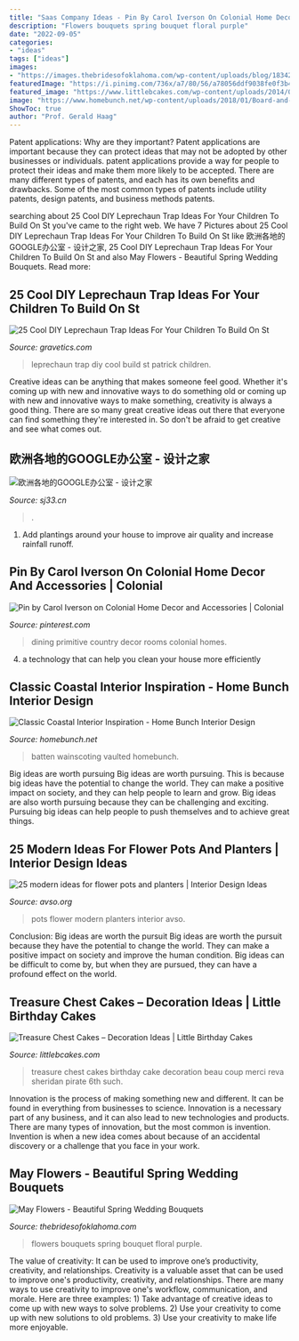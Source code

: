 ```yaml
---
title: "Saas Company Ideas - Pin By Carol Iverson On Colonial Home Decor And Accessories"
description: "Flowers bouquets spring bouquet floral purple"
date: "2022-09-05"
categories:
- "ideas"
tags: ["ideas"]
images:
- "https://images.thebridesofoklahoma.com/wp-content/uploads/blog/18342/2013-6-22-BridesmaidsShoot-5032.jpg"
featuredImage: "https://i.pinimg.com/736x/a7/80/56/a78056ddf9038fe0f3b4033dd1919904.jpg"
featured_image: "https://www.littlebcakes.com/wp-content/uploads/2014/01/Images-of-Treasure-Chest-Cakes.jpg"
image: "https://www.homebunch.net/wp-content/uploads/2018/01/Board-and-batten-Wainscoting-Bedroom-Board-and-batten-Wainscoting-Board-and-batten-Wainscoting-Boardandbatten-Wainscoting.jpg"
ShowToc: true
author: "Prof. Gerald Haag"
---
```



Patent applications: Why are they important?
Patent applications are important because they can protect ideas that may not be adopted by other businesses or individuals. patent applications provide a way for people to protect their ideas and make them more likely to be accepted. There are many different types of patents, and each has its own benefits and drawbacks. Some of the most common types of patents include utility patents, design patents, and business methods patents.

	

		
searching about 25 Cool DIY Leprechaun Trap Ideas For Your Children To Build On St you've came to the right web. We have 7 Pictures about 25 Cool DIY Leprechaun Trap Ideas For Your Children To Build On St like 欧洲各地的GOOGLE办公室 - 设计之家, 25 Cool DIY Leprechaun Trap Ideas For Your Children To Build On St and also May Flowers - Beautiful Spring Wedding Bouquets. Read more:
		
    
## 25 Cool DIY Leprechaun Trap Ideas For Your Children To Build On St

<img loading=lazy src="https://www.gravetics.com/wp-content/uploads/2017/08/Cool-DIY-Leprechaun-Trap-Ideas.jpg" onerror="this.onerror=null;this.src='https://tse1.mm.bing.net/th?id=OIP.qnJlA0Ut1-3iTaTM4vKmKgAAAA&amp;pid=15.1';" alt="25 Cool DIY Leprechaun Trap Ideas For Your Children To Build On St">

_Source: gravetics.com_

>leprechaun trap diy cool build st patrick children. 

	

Creative ideas can be anything that makes someone feel good. Whether it's coming up with new and innovative ways to do something old or coming up with new and innovative ways to make something, creativity is always a good thing. There are so many great creative ideas out there that everyone can find something they're interested in. So don't be afraid to get creative and see what comes out.

    
## 欧洲各地的GOOGLE办公室 - 设计之家

<img loading=lazy src="http://img.sj33.cn/uploads/allimg/200912/20091202003637629.jpg" onerror="this.onerror=null;this.src='https://tse3.mm.bing.net/th?id=OIP.nS072ElCmo7zHrf3lqvZygHaE7&amp;pid=15.1';" alt="欧洲各地的GOOGLE办公室 - 设计之家">

_Source: sj33.cn_

>. 

	

1. Add plantings around your house to improve air quality and increase rainfall runoff.

    
## Pin By Carol Iverson On Colonial Home Decor And Accessories | Colonial

<img loading=lazy src="https://i.pinimg.com/736x/a7/80/56/a78056ddf9038fe0f3b4033dd1919904.jpg" onerror="this.onerror=null;this.src='https://tse3.mm.bing.net/th?id=OIP.IejUy7cuPAzcxT89e_muowHaJ3&amp;pid=15.1';" alt="Pin by Carol Iverson on Colonial Home Decor and Accessories | Colonial">

_Source: pinterest.com_

>dining primitive country decor rooms colonial homes. 

	

4. a technology that can help you clean your house more efficiently

    
## Classic Coastal Interior Inspiration - Home Bunch Interior Design

<img loading=lazy src="https://www.homebunch.net/wp-content/uploads/2018/01/Board-and-batten-Wainscoting-Bedroom-Board-and-batten-Wainscoting-Board-and-batten-Wainscoting-Boardandbatten-Wainscoting.jpg" onerror="this.onerror=null;this.src='https://tse3.mm.bing.net/th?id=OIP.DjReQiIrCNWhN-dY7wqG3wHaLH&amp;pid=15.1';" alt="Classic Coastal Interior Inspiration - Home Bunch Interior Design">

_Source: homebunch.net_

>batten wainscoting vaulted homebunch. 

	

Big ideas are worth pursuing
Big ideas are worth pursuing. This is because big ideas have the potential to change the world. They can make a positive impact on society, and they can help people to learn and grow. Big ideas are also worth pursuing because they can be challenging and exciting. Pursuing big ideas can help people to push themselves and to achieve great things.

    
## 25 Modern Ideas For Flower Pots And Planters | Interior Design Ideas

<img loading=lazy src="https://www.avso.org/wp-content/uploads/2014/11/25-modern-ideas-for-flower-pots-and-planters-1415188152.jpg" onerror="this.onerror=null;this.src='https://tse1.mm.bing.net/th?id=OIP.sYVxYWirVQSyrl8o7LZKMQHaJ3&amp;pid=15.1';" alt="25 modern ideas for flower pots and planters | Interior Design Ideas">

_Source: avso.org_

>pots flower modern planters interior avso. 

	

Conclusion: Big ideas are worth the pursuit
Big ideas are worth the pursuit because they have the potential to change the world. They can make a positive impact on society and improve the human condition. Big ideas can be difficult to come by, but when they are pursued, they can have a profound effect on the world.

    
## Treasure Chest Cakes – Decoration Ideas | Little Birthday Cakes

<img loading=lazy src="https://www.littlebcakes.com/wp-content/uploads/2014/01/Images-of-Treasure-Chest-Cakes.jpg" onerror="this.onerror=null;this.src='https://tse2.mm.bing.net/th?id=OIP.d5nKFMPc8oTNNbaASUYHwAHaLG&amp;pid=15.1';" alt="Treasure Chest Cakes – Decoration Ideas | Little Birthday Cakes">

_Source: littlebcakes.com_

>treasure chest cakes birthday cake decoration beau coup merci reva sheridan pirate 6th such. 

	

Innovation is the process of making something new and different. It can be found in everything from businesses to science. Innovation is a necessary part of any business, and it can also lead to new technologies and products. There are many types of innovation, but the most common is invention. Invention is when a new idea comes about because of an accidental discovery or a challenge that you face in your work.

    
## May Flowers - Beautiful Spring Wedding Bouquets

<img loading=lazy src="https://images.thebridesofoklahoma.com/wp-content/uploads/blog/18342/2013-6-22-BridesmaidsShoot-5032.jpg" onerror="this.onerror=null;this.src='https://tse1.mm.bing.net/th?id=OIP.ZqY2kaVeQ1Ge-9JRZuDpZwHaLH&amp;pid=15.1';" alt="May Flowers - Beautiful Spring Wedding Bouquets">

_Source: thebridesofoklahoma.com_

>flowers bouquets spring bouquet floral purple. 

	

The value of creativity: It can be used to improve one’s productivity, creativity, and relationships.
Creativity is a valuable asset that can be used to improve one's productivity, creativity, and relationships. There are many ways to use creativity to improve one's workflow, communication, and morale. Here are three examples: 1) Take advantage of creative ideas to come up with new ways to solve problems. 2) Use your creativity to come up with new solutions to old problems. 3) Use your creativity to make life more enjoyable.


